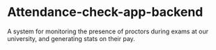 # Attendance-check-app-backend
A system for monitoring the presence of proctors during exams at our university, and generating stats on their pay.
